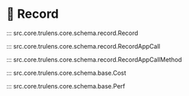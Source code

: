 # 💾 Record

::: src.core.trulens.core.schema.record.Record

::: src.core.trulens.core.schema.record.RecordAppCall

::: src.core.trulens.core.schema.record.RecordAppCallMethod

::: src.core.trulens.core.schema.base.Cost

::: src.core.trulens.core.schema.base.Perf
